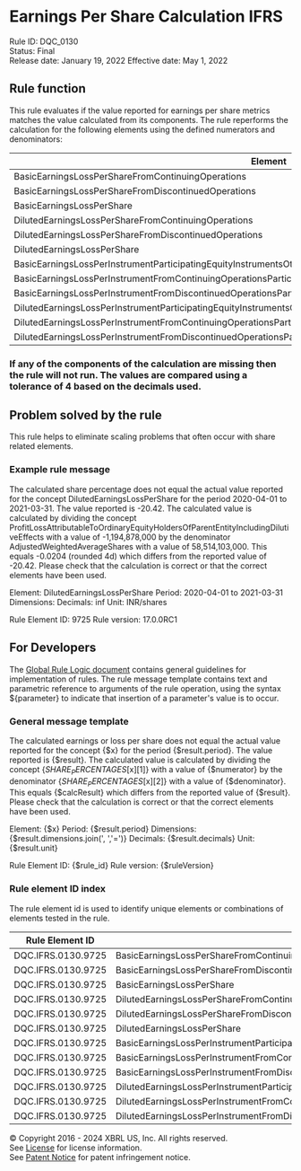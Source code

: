 # Earnings Per Share Calculation IFRS  
Rule ID: DQC_0130  
Status: Final  
Release date: January 19, 2022
Effective date: May 1, 2022  
  
## Rule function
This rule evaluates if the value reported for earnings per share metrics matches the value calculated from its components.  The rule reperforms the calculation for the following elements using the defined numerators and denominators:

|Element|Numerator|Denominator|
|--- |--- |--- |
|BasicEarningsLossPerShareFromContinuingOperations|ProfitLossFromContinuingOperationsAttributableToOrdinaryEquityHoldersOfParentEntity|WeightedAverageShares|
|BasicEarningsLossPerShareFromDiscontinuedOperations|ProfitLossFromDiscontinuedOperationsAttributableToOrdinaryEquityHoldersOfParentEntity|WeightedAverageShares|
|BasicEarningsLossPerShare|ProfitLossAttributableToOrdinaryEquityHoldersOfParentEntity|WeightedAverageShares|
|DilutedEarningsLossPerShareFromContinuingOperations|ProfitLossFromContinuingOperationsAttributableToOrdinaryEquityHoldersOfParentEntityIncludingDilutiveEffects|AdjustedWeightedAverageShares|
|DilutedEarningsLossPerShareFromDiscontinuedOperations|ProfitLossFromDiscontinuedOperationsAttributableToOrdinaryEquityHoldersOfParentEntityIncludingDilutiveEffects|AdjustedWeightedAverageShares|
|DilutedEarningsLossPerShare|ProfitLossAttributableToOrdinaryEquityHoldersOfParentEntityIncludingDilutiveEffects|AdjustedWeightedAverageShares|
|BasicEarningsLossPerInstrumentParticipatingEquityInstrumentsOtherThanOrdinaryShares|ProfitLossAttributableToParticipatingEquityInstrumentsOtherThanOrdinarySharesUsedInCalculatingBasicEarningsLossPerInstrument|WeightedAverageNumberOfInstrumentsUsedInCalculatingBasicEarningsLossPerInstrumentParticipatingEquityInstrumentsOtherThanOrdinaryShares|
|BasicEarningsLossPerInstrumentFromContinuingOperationsParticipatingEquityInstrumentsOtherThanOrdinaryShares|ProfitLossFromContinuingOperationsAttributableToParticipatingEquityInstrumentsOtherThanOrdinarySharesUsedInCalculatingBasicEarningsLossPerInstrument|WeightedAverageNumberOfInstrumentsUsedInCalculatingBasicEarningsLossPerInstrumentParticipatingEquityInstrumentsOtherThanOrdinaryShares|
|BasicEarningsLossPerInstrumentFromDiscontinuedOperationsParticipatingEquityInstrumentsOtherThanOrdinaryShares|ProfitLossFromDiscontinuedOperationsAttributableToParticipatingEquityInstrumentsOtherThanOrdinarySharesUsedInCalculatingBasicEarningsLossPerInstrument|WeightedAverageNumberOfInstrumentsUsedInCalculatingBasicEarningsLossPerInstrumentParticipatingEquityInstrumentsOtherThanOrdinaryShares|
|DilutedEarningsLossPerInstrumentParticipatingEquityInstrumentsOtherThanOrdinaryShares|ProfitLossAttributableToParticipatingEquityInstrumentsOtherThanOrdinarySharesUsedInCalculatingDilutedEarningsLossPerInstrument|WeightedAverageNumberOfInstrumentsUsedInCalculatingDilutedEarningsLossPerInstrumentParticipatingEquityInstrumentsOtherThanOrdinaryShares|
|DilutedEarningsLossPerInstrumentFromContinuingOperationsParticipatingEquityInstrumentsOtherThanOrdinaryShares|ProfitLossFromContinuingOperationsAttributableToParticipatingEquityInstrumentsOtherThanOrdinarySharesUsedInCalculatingDilutedEarningsLossPerInstrument|WeightedAverageNumberOfInstrumentsUsedInCalculatingDilutedEarningsLossPerInstrumentParticipatingEquityInstrumentsOtherThanOrdinaryShares|
|DilutedEarningsLossPerInstrumentFromDiscontinuedOperationsParticipatingEquityInstrumentsOtherThanOrdinaryShares|ProfitLossFromDiscontinuedOperationsAttributableToParticipatingEquityInstrumentsOtherThanOrdinarySharesUsedInCalculatingDilutedEarningsLossPerInstrument|WeightedAverageNumberOfInstrumentsUsedInCalculatingDilutedEarningsLossPerInstrumentParticipatingEquityInstrumentsOtherThanOrdinaryShares|

### If any of the components of the calculation are missing then the rule will not run. The values are compared using a tolerance of 4 based on the decimals used.

## Problem solved by the rule
This rule helps to eliminate scaling problems that often occur with share related elements. 

### Example rule message
The calculated share percentage does not equal the actual value reported for the concept DilutedEarningsLossPerShare for the period 2020-04-01 to 2021-03-31. The value reported is -20.42. The calculated value is calculated by dividing the concept ProfitLossAttributableToOrdinaryEquityHoldersOfParentEntityIncludingDilutiveEffects with a value of -1,194,878,000 by the denominator AdjustedWeightedAverageShares with a value of 58,514,103,000. This equals -0.0204 (rounded 4d) which differs from the reported value of -20.42. Please check that the calculation is correct or that the correct elements have been used.

Element: DilutedEarningsLossPerShare
Period: 2020-04-01 to 2021-03-31
Dimensions: 
Decimals: inf 
Unit: INR/shares

Rule Element ID: 9725
Rule version: 17.0.0RC1 

## For Developers  
The [Global Rule Logic document](https://github.com/DataQualityCommittee/dqc_us_rules/blob/master/docs/GlobalRuleLogic.md) contains general guidelines for implementation of rules. The rule message template contains text and parametric reference to arguments of the rule operation, using the syntax ${parameter} to indicate that insertion of a parameter's value is to occur.  
  
### General message template  
The calculated earnings or loss per share does not equal the actual value reported for the concept {$x} for the period {$result.period}. The value reported is {$result}. The calculated value is calculated by dividing the concept {$SHARE_PERCENTAGES[$x][1]} with a value of {$numerator}  by the denominator {$SHARE_PERCENTAGES[$x][2]} with a value of {$denominator}. This equals {$calcResult} which differs from the reported value of {$result}. Please check that the calculation is correct or that the correct elements have been used.

Element: {$x}
Period: {$result.period} 
Dimensions: {$result.dimensions.join(', ','=')}
Decimals: {$result.decimals}
Unit: {$result.unit}

Rule Element ID: {$rule_id}
Rule version: {$ruleVersion}

### Rule element ID index  
The rule element id is used to identify unique elements or combinations of elements tested in the rule.

|Rule Element ID|Elements|
|--- |--- |
|DQC.IFRS.0130.9725|BasicEarningsLossPerShareFromContinuingOperations|
|DQC.IFRS.0130.9725|BasicEarningsLossPerShareFromDiscontinuedOperations|
|DQC.IFRS.0130.9725|BasicEarningsLossPerShare|
|DQC.IFRS.0130.9725|DilutedEarningsLossPerShareFromContinuingOperations|
|DQC.IFRS.0130.9725|DilutedEarningsLossPerShareFromDiscontinuedOperations|
|DQC.IFRS.0130.9725|DilutedEarningsLossPerShare|
|DQC.IFRS.0130.9725|BasicEarningsLossPerInstrumentParticipatingEquityInstrumentsOtherThanOrdinaryShares|
|DQC.IFRS.0130.9725|BasicEarningsLossPerInstrumentFromContinuingOperationsParticipatingEquityInstrumentsOtherThanOrdinaryShares|
|DQC.IFRS.0130.9725|BasicEarningsLossPerInstrumentFromDiscontinuedOperationsParticipatingEquityInstrumentsOtherThanOrdinaryShares|
|DQC.IFRS.0130.9725|DilutedEarningsLossPerInstrumentParticipatingEquityInstrumentsOtherThanOrdinaryShares|
|DQC.IFRS.0130.9725|DilutedEarningsLossPerInstrumentFromContinuingOperationsParticipatingEquityInstrumentsOtherThanOrdinaryShares|
|DQC.IFRS.0130.9725|DilutedEarningsLossPerInstrumentFromDiscontinuedOperationsParticipatingEquityInstrumentsOtherThanOrdinaryShares|



© Copyright 2016 - 2024 XBRL US, Inc. All rights reserved.   
See [License](https://xbrl.us/dqc-license) for license information.  
See [Patent Notice](https://xbrl.us/dqc-patent) for patent infringement notice.  